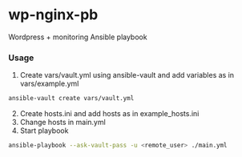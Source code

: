 # wp-nginx-pb
Wordpress + monitoring Ansible playbook
### Usage
1. Create vars/vault.yml using ansible-vault and add variables as in vars/example.yml
```bash
ansible-vault create vars/vault.yml
```
2. Create hosts.ini and add hosts as in example_hosts.ini
3. Change hosts in main.yml
4. Start playbook 
```bash
ansible-playbook --ask-vault-pass -u <remote_user> ./main.yml
```
